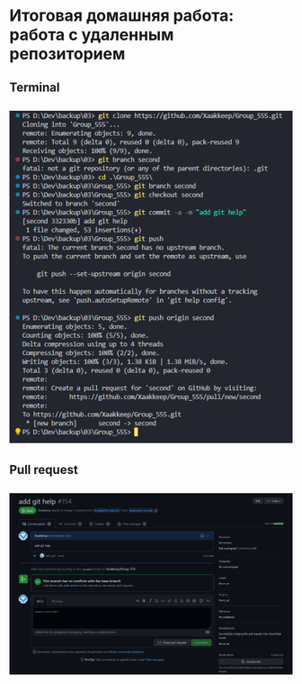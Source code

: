 # Итоговая домашняя работа: работа с удаленным репозиторием

## Terminal

## ![Terminal](Screenshot_1.png)

## Pull request

## ![Pull request](Screenshot_2.png)
